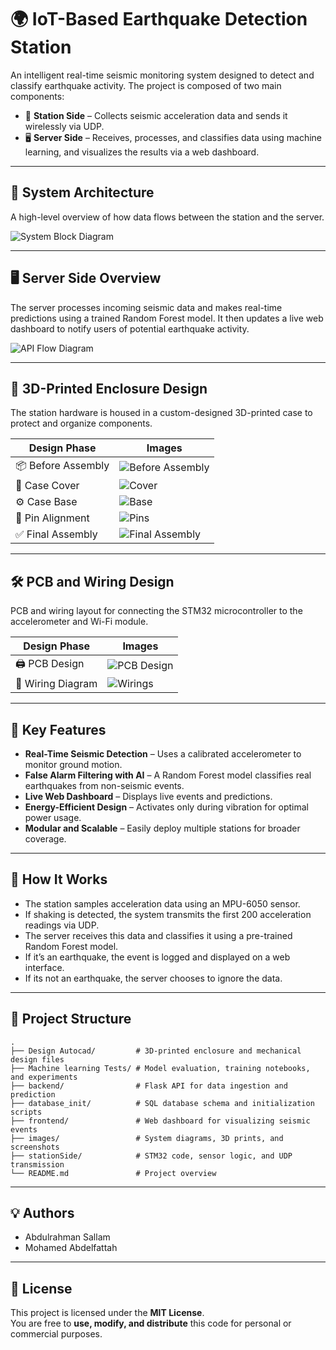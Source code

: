 # 🌍 IoT-Based Earthquake Detection Station

An intelligent real-time seismic monitoring system designed to detect and classify earthquake activity. The project is composed of two main components:

- 📡 **Station Side** – Collects seismic acceleration data and sends it wirelessly via UDP.
- 🖥️ **Server Side** – Receives, processes, and classifies data using machine learning, and visualizes the results via a web dashboard.

---

## 🧱 System Architecture

A high-level overview of how data flows between the station and the server.

![System Block Diagram](images/block_diagram.png)

---

## 🖥️ Server Side Overview

The server processes incoming seismic data and makes real-time predictions using a trained Random Forest model. It then updates a live web dashboard to notify users of potential earthquake activity.

![API Flow Diagram](images/apis.png)

---

## 🔩 3D-Printed Enclosure Design

The station hardware is housed in a custom-designed 3D-printed case to protect and organize components.

| Design Phase | Images |
|--------------|--------|
| 📦 Before Assembly | ![Before Assembly](images/before.jpeg) |
| 🧱 Case Cover | ![Cover](images/cover.png) |
| ⚙️ Case Base | ![Base](images/base.png) |
| 🔌 Pin Alignment | ![Pins](images/pins.png) |
| ✅ Final Assembly | ![Final Assembly](images/final.jpeg) |

---

## 🛠️ PCB and Wiring Design

PCB and wiring layout for connecting the STM32 microcontroller to the accelerometer and Wi-Fi module.

| Design Phase | Images |
|--------------|--------|
| 🖨️ PCB Design | ![PCB Design](images/pcb.png) |
| 🔌 Wiring Diagram | ![Wirings](stationSide/Wirings.png) |

---

## 🚀 Key Features

- **Real-Time Seismic Detection** – Uses a calibrated accelerometer to monitor ground motion.
- **False Alarm Filtering with AI** – A Random Forest model classifies real earthquakes from non-seismic events.
- **Live Web Dashboard** – Displays live events and predictions.
- **Energy-Efficient Design** – Activates only during vibration for optimal power usage.
- **Modular and Scalable** – Easily deploy multiple stations for broader coverage.

---

## 🧠 How It Works

- The station samples acceleration data using an MPU-6050 sensor.
- If shaking is detected, the system transmits the first 200 acceleration readings via UDP.
- The server receives this data and classifies it using a pre-trained Random Forest model.
- If it’s an earthquake, the event is logged and displayed on a web interface.
- If its not an earthquake, the server chooses to ignore the data.

---

## 📁 Project Structure

```
.
├── Design Autocad/         # 3D-printed enclosure and mechanical design files
├── Machine learning Tests/ # Model evaluation, training notebooks, and experiments
├── backend/                # Flask API for data ingestion and prediction
├── database_init/          # SQL database schema and initialization scripts
├── frontend/               # Web dashboard for visualizing seismic events
├── images/                 # System diagrams, 3D prints, and screenshots
├── stationSide/            # STM32 code, sensor logic, and UDP transmission
└── README.md               # Project overview
```

---

## 💡 Authors

- Abdulrahman Sallam  
- Mohamed Abdelfattah

---

## 📄 License
This project is licensed under the **MIT License**.  
You are free to **use, modify, and distribute** this code for personal or commercial purposes. 
